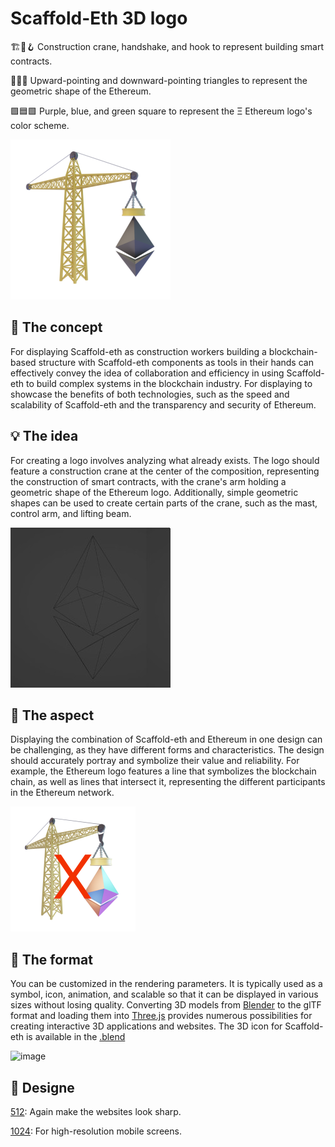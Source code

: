 # Scaffold-Eth 3D logo

🏗️🤝🪝 Construction crane, handshake, and hook to represent building smart contracts.

🔺🔼🔻 Upward-pointing and downward-pointing triangles to represent the geometric shape of the Ethereum.

🟪🟦🟩  Purple, blue, and green square to represent the Ξ Ethereum logo's color scheme.

![image](3D-icon-scaffold-eth-256x256.png)


## 📝 The concept

For displaying Scaffold-eth as construction workers building a blockchain-based structure with Scaffold-eth components as tools in their hands can effectively convey the idea of collaboration and efficiency in using Scaffold-eth to build complex systems in the blockchain industry. For displaying to showcase the benefits of both technologies, such as the speed and scalability of Scaffold-eth and the transparency and security of Ethereum.


## 💡 The idea

For creating a logo involves analyzing what already exists. The logo should feature a construction crane at the center of the composition, representing the construction of smart contracts, with the crane's arm holding a geometric shape of the Ethereum logo. Additionally, simple geometric shapes can be used to create certain parts of the crane, such as the mast, control arm, and lifting beam.

![image](geometric-shape-eth.jpg)


## 📏 The aspect

Displaying the combination of Scaffold-eth and Ethereum in one design can be challenging, as they have different forms and characteristics. The design should accurately portray and symbolize their value and reliability. For example, the Ethereum logo features a line that symbolizes the blockchain chain, as well as lines that intersect it, representing the different participants in the Ethereum network.

![image](404-icon-scafford-eth.png)


## 📄 The format

You can be customized in the rendering parameters. It is typically used as a symbol, icon, animation, and scalable so that it can be displayed in various sizes without losing quality. Converting 3D models from [Blender](https://www.blender.org/) to the glTF format and loading them into [Three.js](https://threejs.org/) provides numerous possibilities for creating interactive 3D applications and websites. The 3D icon for Scaffold-eth is available in the [.blend](https://ipfs.io/ipfs/QmUGYEEkFAoBqNqnCGy4PYP3HTXVvxqgW6gSFuReHUTrN7?filename=3DIconScaffold-eth.blend)

![image](3D-icon-scaffold-eth-preview.gif)



## 🧱 Designe

[512](https://ipfs.io/ipfs/QmPpcaozyqWM5dDCRQ8NcPdfei136RPoBa2tTBEMUMDW1K?filename=3DIconScaffold-eth-512x512.png): Again make the websites look sharp.

[1024](https://ipfs.io/ipfs/QmVkcyAPXYWY6dsHzuAYak5GDkuxEGYujNYJfnqgPET1Gf?filename=3DIconScaffold-eth-1024x1024.png): For high-resolution mobile screens.

